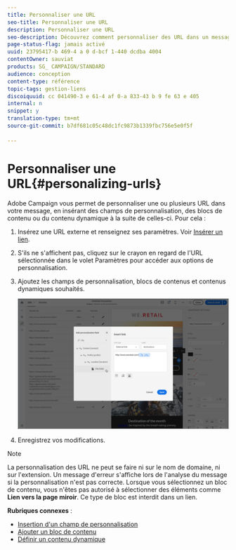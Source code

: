 ```yaml
---
title: Personnaliser une URL
seo-title: Personnaliser une URL
description: Personnaliser une URL
seo-description: Découvrez comment personnaliser des URL dans un message en ajoutant des champs de personnalisation, des blocs de contenu ou du contenu dynamique.
page-status-flag: jamais activé
uuid: 23795417-b 469-4 a 0 d-bcf 1-440 dcdba 4004
contentOwner: sauviat
products: SG_ CAMPAIGN/STANDARD
audience: conception
content-type: référence
topic-tags: gestion-liens
discoiquuid: cc 041490-3 e 61-4 af 0-a 833-43 b 9 fe 63 e 405
internal: n
snippet: y
translation-type: tm+mt
source-git-commit: b7df681c05c48dc1fc9873b1339fbc756e5e0f5f

---
```



# Personnaliser une URL{#personalizing-urls}

Adobe Campaign vous permet de personnaliser une ou plusieurs URL dans votre message, en insérant des champs de personnalisation, des blocs de contenu ou du contenu dynamique à la suite de celles-ci. Pour cela :

1. Insérez une URL externe et renseignez ses paramètres. Voir [Insérer un lien](../../designing/using/inserting-a-link.md).
1. S'ils ne s'affichent pas, cliquez sur le crayon en regard de l'URL sélectionnée dans le volet Paramètres pour accéder aux options de personnalisation.
1. Ajoutez les champs de personnalisation, blocs de contenus et contenus dynamiques souhaités.

   ![](assets/des_personalize_links.png)

1. Enregistrez vos modifications.

>[!NOTE]
>
>La personnalisation des URL ne peut se faire ni sur le nom de domaine, ni sur l'extension. Un message d'erreur s'affiche lors de l'analyse du message si la personnalisation n'est pas correcte. Lorsque vous sélectionnez un bloc de contenu, vous n'êtes pas autorisé à sélectionner des éléments comme **Lien vers la page miroir**. Ce type de bloc est interdit dans un lien.

**Rubriques connexes** :

* [Insertion d'un champ de personnalisation](../../designing/using/inserting-a-personalization-field.md)
* [Ajouter un bloc de contenu](../../designing/using/adding-a-content-block.md)
* [Définir un contenu dynamique](../../designing/using/defining-dynamic-content-in-an-email.md)

